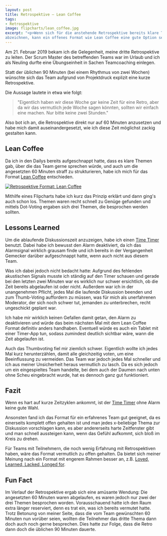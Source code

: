 ```yaml
---
layout: post
title: Retrospektive – Lean Coffee
tags:
- Retrospektive
image: flipcharts/lean_coffee.jpg
excerpt: "<p>Wenn sich für die anstehende Retrospektive bereits klare Themen
abzeichnen, kann ein offenes Format wie Lean Coffee eine gute Option sein.</p>"
---
```


Am 21. Februar 2019 bekam ich die Gelegenheit, meine dritte Retrospektive zu
leiten. Der Scrum Master des betreffenden Teams war im Urlaub und ich als
Neuling durfte eine Übungseinheit in Sachen Teamcoaching einlegen.

Statt der üblichen 90 Minuten (bei einem Rhythmus von zwei Wochen) wünschte sich
das Team aufgrund von Projektdruck explizit eine kurze Retrospektive.

Die Aussage lautete in etwa wie folgt:

>"Eigentlich haben wir diese Woche gar keine Zeit für eine Retro, aber da wir
das vermutlich jede Woche sagen könnten, sollten wir einfach eine machen.
Nur bitte keine zwei Stunden."

Also bot ich an, die Retrospektive direkt nur auf 60 Minuten anzusetzen und
habe mich damit auseinandergesetzt, wie ich diese Zeit möglichst zackig
gestalten kann.

## Lean Coffee

Da ich in den Dailys bereits aufgeschnappt hatte, dass es klare Themen gab, über
die das Team gerne sprechen würde, und auch um die angesetzten 60 Minuten straff
zu strukturieren, habe ich mich für das Format
[Lean Coffee](https://agile-verwaltung.org/2016/08/18/aus-der-agilen-methodenkiste-lean-coffee-kollegialer-wissensaustausch-leicht-gemacht/) entschieden.

[![Retrospektive Format: Lean Coffee]({{site.baseurl}}/assets/img/posts/flipcharts/lean_coffee.jpg)]({{site.baseurl}}/assets/img/posts/flipcharts/lean_coffee.jpg)

Mithilfe eines Flipcharts habe ich kurz das Prinzip erklärt und dann ging's auch
schon los. Themen waren recht schnell zu Genüge gefunden und mittels Dot-Voting
ergaben sich drei Themen, die besprochen werden sollten.

## Lessons Learned

Um die ablaufende Diskussionszeit anzuzeigen, habe ich einen [Time Timer](https://time-timer.de/)
benutzt. Dabei habe ich bewusst den Alarm deaktiviert, da ich das Alarmsignal
wirklich grausam finde und ich bereits in der Vergangenheit Gemecker darüber
aufgeschnappt hatte, wenn auch nicht aus diesem Team.

Was ich dabei jedoch nicht bedacht hatte: Aufgrund des fehlenden akustischen
Signals musste ich ständig auf den Timer schauen und gerade bei den letzten zwei
Minuten war es wirklich nur schwer ersichtlich, ob die Zeit bereits abgelaufen
ist oder nicht. Außerdem war ich in der unangenehmen Pflicht, jedes Mal die
laufende Diskussion beenden und zum Thumb-Voting auffordern zu müssen, was für
mich als unerfahrenen Moderator, der sich noch schwer tut, jemanden zu
unterbrechen, recht ungeschickt geplant war.

Ich habe mir wirklich keinen Gefallen damit getan, den Alarm zu deaktivieren und
würde das beim nächsten Mal mit dem Lean Coffee Format definitiv anders
handhaben. Eventuell würde es auch ein Tablet mit einer Timer-App tun, sodass
zumindest deutlich sichtbar wäre, wann die Zeit abgelaufen ist.

Auch das Thumbvoting fiel mir ziemlich schwer. Eigentlich wollte ich jedes
Mal kurz herunterzählen, damit alle gleichzeitig voten, um eine Beeinflussung zu
vermeiden. Das Team war jedoch jedes Mal schneller und ich aus meiner
Unsicherheit heraus vermutlich zu lasch. Da es sich jedoch um ein eingespieltes
Team handelte, bei dem auch der Daumen nach unten ohne Scheu eingebracht wurde,
hat es dennoch ganz gut funktioniert.

## Fazit

Wenn es hart auf kurze Zeitzyklen ankommt, ist der [Time Timer](https://time-timer.de/)
ohne Alarm keine gute Wahl.

Ansonsten fand ich das Format für ein erfahrenes Team gut geeignet, da es
einerseits komplett offen gehalten ist und man jedes x-beliebige Thema zur
Diskussion vorschlagen kann, es aber andererseits harte Zeitfenster gibt und man
schnell aussteigen kann, wenn das Gefühl aufkommt, sich bloß im Kreis zu drehen.

Für Teams mit Teilnehmern, die noch wenig Erfahrung mit Retrospektiven haben,
wäre das Format vermutlich zu offen gehalten. Da bietet sich meiner Meinung nach
ein Format mit engerem Rahmen besser an, z.B. [Loved, Learned, Lacked, Longed for](https://retromat.org/de/?id=78).

## Fun Fact

Im Verlauf der Retrospektive ergab sich eine amüsante Wendung: Die angesetzten
60 Minuten waren abgelaufen, es waren jedoch nur zwei der drei Themen besprochen
worden. Vorausschauend hatte ich den Raum extra länger reserviert, denn es trat
ein, was ich bereits vermutet hatte. Trotz Betonung von meiner Seite, dass die
vom Team gewünschten 60 Minuten nun vorüber seien, wollten die Teilnehmer das
dritte Thema dann doch auch noch gerne besprechen. Dies hatte zur Folge, dass
die Retro dann doch die üblichen 90 Minuten dauerte.
